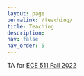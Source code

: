 ```yaml
---
layout: page
permalink: /teaching/
title: Teaching
description:
nav: false
nav_order: 5
---
```


TA for <a href="https://courses.grainger.illinois.edu/ece511/fa2022/">ECE 511 Fall 2022</a>
